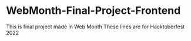# WebMonth-Final-Project-Frontend
This is final project made in Web Month
These lines are for Hacktoberfest 2022
